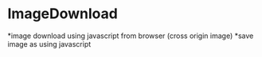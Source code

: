 # ImageDownload
*image download using javascript from browser (cross origin image)
*save image as using javascript
